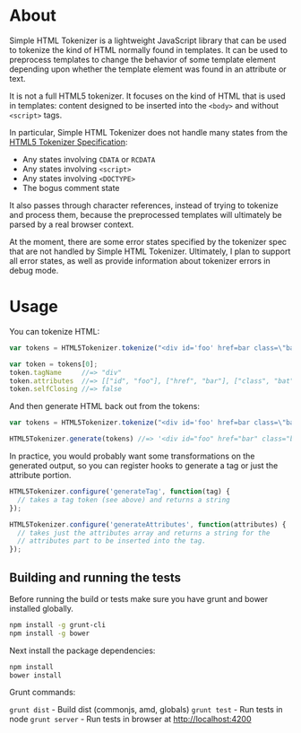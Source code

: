 # About

Simple HTML Tokenizer is a lightweight JavaScript library that can be
used to tokenize the kind of HTML normally found in templates. It can be
used to preprocess templates to change the behavior of some template
element depending upon whether the template element was found in an
attribute or text.

It is not a full HTML5 tokenizer. It focuses on the kind of HTML that is
used in templates: content designed to be inserted into the `<body>`
and without `<script>` tags.

In particular, Simple HTML Tokenizer does not handle many states from
the [HTML5 Tokenizer Specification][1]:

* Any states involving `CDATA` or `RCDATA`
* Any states involving `<script>`
* Any states involving `<DOCTYPE>`
* The bogus comment state

It also passes through character references, instead of trying to
tokenize and process them, because the preprocessed templates will
ultimately be parsed by a real browser context.

At the moment, there are some error states specified by the tokenizer
spec that are not handled by Simple HTML Tokenizer. Ultimately, I plan
to support all error states, as well as provide information about
tokenizer errors in debug mode.

[1]: http://www.whatwg.org/specs/web-apps/current-work/multipage/tokenization.html

# Usage

You can tokenize HTML:

```js
var tokens = HTML5Tokenizer.tokenize("<div id='foo' href=bar class=\"bat\">");

var token = tokens[0];
token.tagName     //=> "div"
token.attributes  //=> [["id", "foo"], ["href", "bar"], ["class", "bat"]]
token.selfClosing //=> false
```

And then generate HTML back out from the tokens:

```js
var tokens = HTML5Tokenizer.tokenize("<div id='foo' href=bar class=\"bat\">");

HTML5Tokenizer.generate(tokens) //=> '<div id="foo" href="bar" class="bat">'
```

In practice, you would probably want some transformations on the
generated output, so you can register hooks to generate a tag or just
the attribute portion.

```js
HTML5Tokenizer.configure('generateTag', function(tag) {
  // takes a tag token (see above) and returns a string
});

HTML5Tokenizer.configure('generateAttributes', function(attributes) {
  // takes just the attributes array and returns a string for the
  // attributes part to be inserted into the tag.
});
```

## Building and running the tests

Before running the build or tests make sure you have grunt and bower installed globally.

```bash
npm install -g grunt-cli
npm install -g bower
```

Next install the package dependencies:

```bash
npm install
bower install
```

Grunt commands:

`grunt dist` - Build dist (commonjs, amd, globals)
`grunt test` - Run tests in node
`grunt server` - Run tests in browser at <http://localhost:4200>
